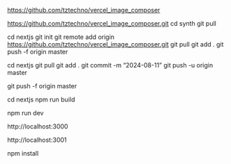 https://github.com/tztechno/vercel_image_composer

https://github.com/tztechno/vercel_image_composer.git
cd synth
git pull


cd nextjs
git init
git remote add origin https://github.com/tztechno/vercel_image_composer.git
git pull 
git add .
git push -f origin master


cd nextjs
git pull
git add .
git commit -m “2024-08-11”
git push -u origin master

git push -f origin master

cd nextjs
npm run build

npm run dev

http://localhost:3000

http://localhost:3001

npm install